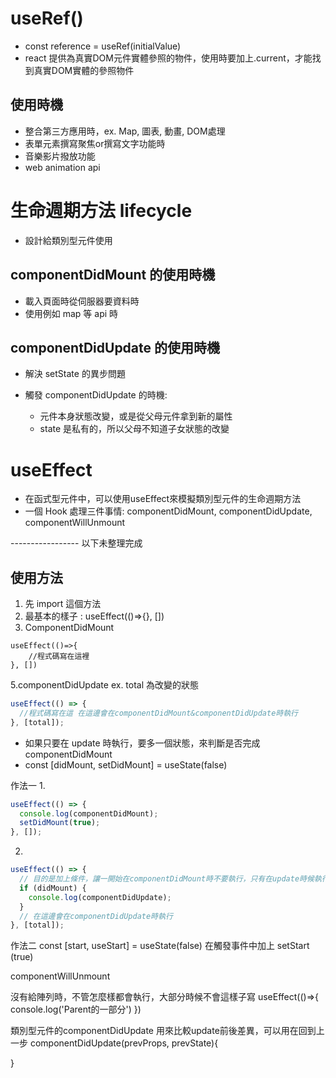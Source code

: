 # useRef()
- const reference = useRef(initialValue)
- react 提供為真實DOM元件實體參照的物件，使用時要加上.current，才能找到真實DOM實體的參照物件

## 使用時機
- 整合第三方應用時，ex. Map, 圖表, 動畫, DOM處理
- 表單元素撰寫聚焦or撰寫文字功能時
- 音樂影片撥放功能
- web animation api

# 生命週期方法 lifecycle

- 設計給類別型元件使用

## componentDidMount 的使用時機

- 載入頁面時從伺服器要資料時
- 使用例如 map 等 api 時

## componentDidUpdate 的使用時機

- 解決 setState 的異步問題

- 觸發 componentDidUpdate 的時機:
    - 元件本身狀態改變，或是從父母元件拿到新的屬性
    - state 是私有的，所以父母不知道子女狀態的改變

# useEffect
- 在函式型元件中，可以使用useEffect來模擬類別型元件的生命週期方法
- 一個 Hook 處理三件事情: componentDidMount, componentDidUpdate, componentWillUnmount

----------------- 以下未整理完成
## 使用方法
1. 先 import 這個方法
2. 最基本的樣子 :
   useEffect(()=>{}, [])
3. ComponentDidMount

```javascript=
useEffect(()=>{
    //程式碼寫在這裡
}, [])
```

5.componentDidUpdate
ex. total 為改變的狀態

```javascript
useEffect(() => {
  //程式碼寫在這 在這邊會在componentDidMount&componentDidUpdate時執行
}, [total]);
```

- 如果只要在 update 時執行，要多一個狀態，來判斷是否完成 componentDidMount
- const [didMount, setDidMount] = useState(false)

作法一
1.

```javascript
useEffect(() => {
  console.log(componentDidMount);
  setDidMount(true);
}, []);
```

2.

```javascript
useEffect(() => {
  // 目的是加上條件，讓一開始在componentDidMount時不要執行，只有在update時候執行
  if (didMount) {
    console.log(componentDidUpdate);
  }
  // 在這邊會在componentDidUpdate時執行
}, [total]);
```

作法二
const [start, useStart] = useState(false)
在觸發事件中加上 setStart (true)

componentWillUnmount

沒有給陣列時，不管怎麼樣都會執行，大部分時候不會這樣子寫
useEffect(()=>{
    console.log('Parent的一部分')
})

類別型元件的componentDidUpdate
用來比較update前後差異，可以用在回到上一步
componentDidUpdate(prevProps, prevState){
    
}
